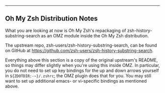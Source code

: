 
---

## Oh My Zsh Distribution Notes

What you are looking at now is Oh My Zsh's repackaging of zsh-history-substring-search as an OMZ module inside
the Oh My Zsh distribution.

The upstream repo, zsh-users/zsh-history-substring-search, can be found on GitHub at
https://github.com/zsh-users/zsh-history-substring-search.

Everything above this section is a copy of the original upstream's README, so things may differ slightly when
you're using this inside OMZ. In particular, you do not need to set up key bindings for the up and down arrows
yourself in `${ZDOTDIR:-~}/.zshrc`; the OMZ plugin does that for you. You may still want to set up additional emacs- or
vi-specific bindings as mentioned above.
